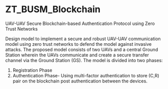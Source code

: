 # ZT_BUSM_Blockchain
UAV-UAV Secure Blockchain-based Authentication Protocol using Zero Trust Networks

Design model to implement a secure and robust UAV-UAV communication model using zero trust networks to defend the model against invasive attacks. 
The proposed model consists of two UAVs and a central Ground Station wherein the UAVs communicate and create a secure transfer channel via the Ground Station (GS).
The model is divided into two phases:
1. Registration Phase
2. Authentication Phase- Using multi-factor authentication to store (C,R) pair on the blockchain post authentication between the devices.
